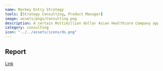 ```yaml
---
name: Markey Entry Strategy
tools: [Strategy Consulting, Product Manager]
image: assets/pngs/Consulting.png
description: A certain Multimillion dollar Asian Healthcare Company approached us and needed us to assess and find a market they could enter in the United States.
category: consulting 
icon: "../../assets/icons/ds.png"
---
```



## Report

<a href="https://docs.google.com/presentation/d/1eCMR2WSvCvD1eVlg7JjrOFfGPOnKtJAz/edit?usp=sharing&ouid=103770894355782731159&rtpof=true&sd=true"> Link </a>
